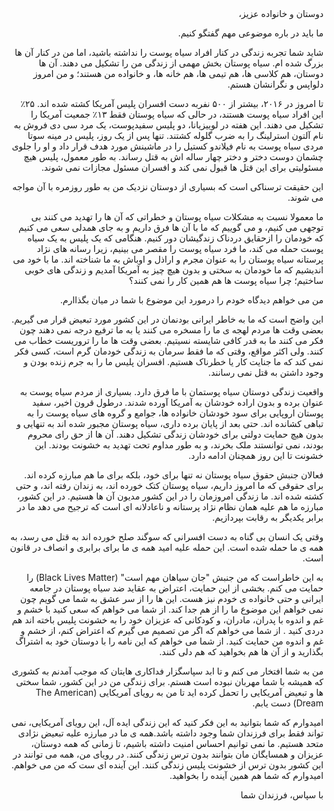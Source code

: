 <div dir='rtl'>
دوستان و خانواده عزیز،

ما باید در باره موضوعی مهم گفتگو کنیم.

شاید شما تجربه زندگی در کنار افراد سیاه پوست را نداشته باشید، اما من در کنار آن ها بزرگ شده ام. سیاه پوستان بخش مهمی از  زندگی من را تشکیل می دهند.‌ آن ها دوستان، هم کلاسی ها، هم تیمی ها، هم خانه ها، و خانواده من هستند؛ و من امروز دلواپس و نگرانشان هستم.

تا امروز در ۲۰۱۶،  بیشتر از ۵۰۰ نفربه دست افسران پلیس  آمریکا  کشته شده اند. ۲۵٪ این افراد سیاه پوست هستند، در حالی که  سیاه پوستان فقط  ۱۳٪ جمعیت آمریکا را تشکیل می دهند.  این هفته در لوییزیانا، دو پلیس سفیدپوست، یک مرد سی دی فروش به نام  آلتون استرلینگ را به ضرب گلوله کشتند. تنها پس از یک روز، پلیس در مینه سوتا مردی سیاه پوست  به نام فیلاندو کستیل را در ماشینش مورد هدف قرار داد و او را جلوی چشمان دوست دختر و دختر چهار ساله اش به قتل رساند. به طور معمول، پلیس هیچ مسئوليتی برای این قتل ها قبول نمی کند و افسران مسئول مجازات نمی شوند.

این حقیقت ترسناکی است که  بسیاری از دوستان نزدیک من به طور روزمره با  آن مواجه می شوند.  

ما معمولا  نسبت به مشکلات سیاه پوستان و خطراتی که آن ها را تهدید می کنند بی توجهی می کنیم،  و می گوییم که ما با آن ها فرق داریم و به جای همدلی سعی می کنیم که  خودمان را ازحقایق دردناک زندگیشان دور کنیم. هنگامی که یک پلیس به  یک سیاه پوست حمله می کند، ما فرد سیاه پوست را مقصر می بینیم، زیرا  رسانه های نژاد پرستانه  سیاه پوستان را  به عنوان مجرم  و اراذل و اوباش به ما شناخته اند. ما با خود می اندیشیم که ما خودمان به سختی و بدون هیچ چیز به آمریکا آمدیم  و زندگی های خوبی ساختیم؛  چرا سیاه پوست ها هم همین کار را نمی کنند؟

من می خواهم دیدگاه خودم را درمورد این موضوع با شما در میان بگذاارم.  

 این واضح است که  ما به خاطر ایرانی بودنمان در این کشور مورد  تبعیض قرار می گیریم. بعضی وقت ها مردم لهجه ی ما را مسخره می کنند یا به ما ترفیع درجه نمی دهند چون فکر می کنند ما به قدر کافی شایسته نسیتیم. بعضی وقت ها ما را  تروریست خطاب می کنند. ولی اکثر مواقع، وقتی که ما فقط سرمان به زندگی خودمان گرم است، کسی فکر نمی کند که ما جنایت کار یا خطرناک هستیم. افسران پلیس ما را به جرم زنده بودن و وجود داشتن به  قتل نمی رسانند.

 واقعیت زندگی دوستان سیاه پوستمان با ما فرق دارد. بسیاری از مردم سیاه پوست  به عنوان برده و  بدون اراده خودشان به آمریکا آورده شدند. درطول قرون اخیر، سفید پوستان اروپایی  برای سود خودشان خانواده ها، جوامع و گروه های سیاه پوست را به تباهی کشانده اند. حتی بعد از پایان برده داری، سیاه پوستان مجبور شده اند به تنهایی و بدون هیچ حمایت دولتی برای خودشان زندگی تشکیل دهند.  آن ها از حق رای محروم بودند، نمی توانستند ملک بخرند، و به طور مداوم تحت تهدید به خشونت بودند. این خشونت تا این روز همچنان ادامه دارد.

 فعالان جنبش حقوق سیاه پوستان نه تنها برای خود، بلکه برای ما هم مبارزه کرده اند. برای حقوقی که ما امروز داریم،  سیاه پوستان کتک خورده اند، به زندان رفته اند، و حتی کشته شده اند. ما زندگی امروزمان را در این کشور  مدیون آن ها هستیم. در این کشور، مبارزه ما هم علیه همان نظام  نژاد پرستانه و ناعادلانه ای است که  ترجیح می دهد ما  در برابر یکدیگر به رقابت بپردازیم. 

وقتی یک انسان بی گناه به  دست افسرانی که سوگند صلح خورده اند به قتل می رسد، به همه ی ما حمله شده است. این حمله علیه امید همه ی ما  برای برابری و انصاف در قانون است.
 
 به این خاطراست که من جنبش "جان سیاهان مهم است" (Black Lives Matter) را حمایت می کنم. بخشی از این حمایت، اعتراض به عقاید ضد سیاه پوستان در جامعه ایرانی و حتی خانواده ی خودم نیز هست.  این ها را از سر عشق به شما می گویم چون نمی خواهم این موضوع ما را از هم جدا کند.  از شما می خواهم که سعی کنید با خشم و غم و اندوه با پدران، مادران، و کودکانی که عزیزان خود را به خشونت پلیس باخته اند هم دردی کنید . از شما می خواهم که اگر من تصمیم می گیرم که اعتراض کنم، از خشم و غم و اندوه من حمایت کنید. از شما می خواهم که این نامه را با دوستان خود به اشتراگ بگذارید و از آن ها هم بخواهید که هم دلی کنند.

من به شما افتخار می کنم و تا ابد سپاسگزار فداکاری هایتان که موجب آمدنم به کشوری که همیشه با شما مهربان نبوده است هستم. برای زندگی من در این کشور، شما سختی ها و تبعیض آمریکایی را تحمل کرده اید تا من به رویای آمریکایی (The American Dream)  دست یابم. 
 
امیدوارم که شما بتوانید به این  فکر کنید که این زندگی ایده آل، این رویای آمریکایی، نمی تواند فقط برای فرزندان شما وجود داشته باشد.همه ی  ما در مبارزه علیه تبعیض نژادی متحد هستیم. ما نمی توانیم احساس امنیت داشته باشیم، تا زمانی که همه دوستان، عزیزان و همسایگان مان بتوانند بدون ترس زندگی کنند.  در رویای من، همه می توانند در این کشور بدون ترس از خشونت پلیس زندگی کنند. این آینده ای ست که من می خواهم. امیدوارم که شما هم همین آینده را  بخواهید.
 
با سپاس،
فرزندان شما
</div> 

